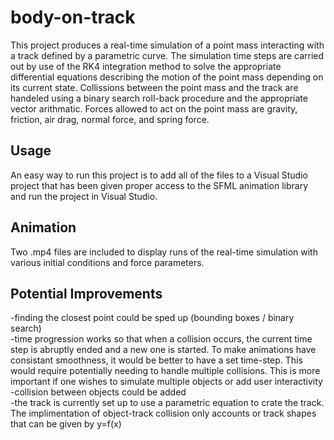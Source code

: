 # body-on-track

This project produces a real-time simulation of a point mass interacting with a track defined by a parametric curve. The simulation time steps are carried out by use of the RK4 integration method to solve the appropriate differential equations describing the motion of the point mass depending on its current state. Collissions between the point mass and the track are handeled using a binary search roll-back procedure and the appropriate vector arithmatic. Forces allowed to act on the point mass are gravity, friction, air drag, normal force, and spring force.

## Usage

An easy way to run this project is to add all of the files to a Visual Studio project that has been given proper access to the SFML animation library and run the project in Visual Studio.

## Animation

Two .mp4 files are included to display runs of the real-time simulation with various initial conditions and force parameters.

## Potential Improvements

-finding the closest point could be sped up (bounding boxes / binary search)\
-time progression works so that when a collision occurs, the current time step is abruptly ended and a new one is started. To make animations have consistant smoothness, it would be better to have a set time-step. This would require potentially needing to handle multiple collisions. This is more important if one wishes to simulate multiple objects or add user interactivity\
-collision between objects could be added\
-the track is currently set up to use a parametric equation to crate the track. The implimentation of object-track collision only accounts or track shapes that can be given by y=f(x)
